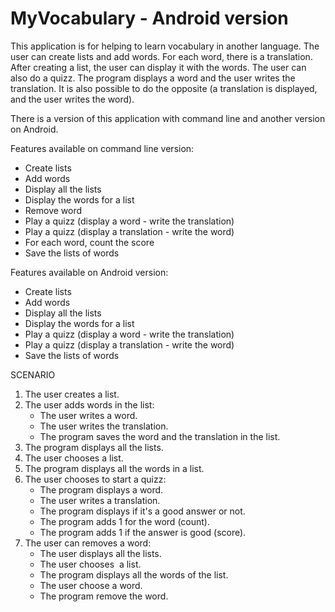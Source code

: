 # MyVocabulary - Android version

This application is for helping to learn vocabulary in another language. The user can create lists and add words. For each word, there is a translation.
After creating a list, the user can display it with the words.
The user can also do a quizz. The program displays a word and the user writes the translation. It is also possible to do the opposite (a translation is displayed, and the user writes the word).

There is a version of this application with command line and another version on Android.

Features available on command line version: 
- Create lists
- Add words
- Display all the lists
- Display the words for a list
- Remove word
- Play a quizz (display a word - write the translation)
- Play a quizz (display a translation - write the word)
- For each word, count the score
- Save the lists of words


Features available on Android version:
- Create lists
- Add words
- Display all the lists
- Display the words for a list
- Play a quizz (display a word - write the translation)
- Play a quizz (display a translation - write the word)
- Save the lists of words

SCENARIO
1. The user creates a list.
2. The user adds words in the list:
	-	The user writes a word.
	-	The user writes the translation.
	-	The program saves the word and the translation in the list.
3. The program displays all the lists.
4.	The user chooses a list.
5.	The program displays all the words in a list.
6.	The user chooses to start a quizz:
	-	The program displays a word.
	-	The user writes a translation.
	-	The program displays if it's a good answer or not.
	-	The program adds 1 for the word (count).
	-	The program adds 1 if the answer is good (score).
7.	The user can removes a word:
	-	The user displays all the lists.
	-	The user chooses  a list.
	-	The program displays all the words of the list.
	-	The user choose a word.
	-	The program remove the word.
 
